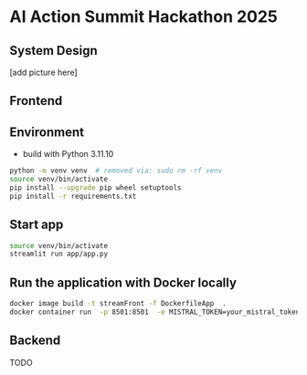 # AI Action Summit Hackathon 2025

## System Design

[add picture here]

## Frontend

## Environment

- build with Python 3.11.10

```bash
python -m venv venv  # removed via: sudo rm -rf venv
source venv/bin/activate
pip install --upgrade pip wheel setuptools
pip install -r requirements.txt
```

## Start app

```bash
source venv/bin/activate
streamlit run app/app.py
```

## Run the application with Docker locally

```bash
docker image build -t streamFront -f DockerfileApp  .
docker container run  -p 8501:8501  -e MISTRAL_TOKEN=your_mistral_token streamFront
```

## Backend

TODO
